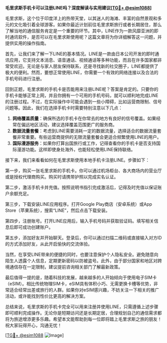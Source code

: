 **毛里求斯手机卡可以注册LINE吗？深度解读与实用建议[[TG💪+ @esim1088](https://t.me/s/esim1088)]**

毛里求斯，这个位于印度洋上的热带天堂，以其迷人的海滩、丰富的自然景观和多元的文化吸引着全球游客。如果你最近计划前往毛里求斯旅行或者长期居住，那么了解当地的通信服务肯定是一个重要的环节。其中，LINE作为一款风靡亚洲的即时通讯软件，是否可以在毛里求斯使用呢？这篇文章将为你详细解答这一问题，并提供实用的操作指南。

首先，让我们来了解一下LINE的基本情况。LINE是一款由日本公司开发的即时通讯应用，它支持文本消息、语音通话、视频通话等多种功能，而且在许多国家都非常受欢迎。无论是与家人朋友保持联系，还是寻找新的社交圈子，LINE都提供了极大的便利。然而，要想正常使用LINE，你需要一个有效的网络连接以及合法的手机号码进行注册。

回到正题，毛里求斯的手机卡是否能用来注册LINE呢？答案是肯定的。只要你的手机卡能够正常上网，并且你拥有一个可用的手机号码，就可以顺利地完成LINE的注册过程。不过，在实际操作中可能会遇到一些小障碍，比如运营商限制、信号问题等。因此，我们在选择手机卡时需要特别注意以下几点：

1. **网络覆盖质量**：确保所选的手机卡在你常去的地方有良好的信号覆盖。如果经常在偏远地区活动，建议选择覆盖范围更广的服务商。
2. **数据流量套餐**：考虑到LINE需要消耗一定的数据流量，选择适合的数据流量套餐非常重要。有些运营商提供的无限流量套餐会更适合频繁使用LINE的用户。
3. **国际漫游服务**：如果你打算出国旅行或工作，记得查看你的手机卡是否支持国际漫游功能。这样即使身处海外，也能轻松使用LINE保持联络。

接下来，我们来看看如何在毛里求斯使用本地手机卡注册LINE。步骤如下：

第一步，购买一张毛里求斯的手机卡。你可以通过机场柜台、各大商场内的营业厅或是授权代理商购买。购买时请携带护照以完成实名认证。

第二步，激活手机卡并充值。按照说明书指引完成激活后，记得及时充值以保证账户余额充足。

第三步，下载安装LINE应用程序。打开Google Play商店（安卓系统）或App Store（苹果系统），搜索“LINE”，然后点击下载安装。

第四步，注册账号。打开LINE应用后，输入手机号码并获取验证码。填写相关信息后即可成功创建账户。

第五步，添加好友并开始聊天。登录后，你可以通过扫描二维码或直接输入对方ID的方式添加好友，从此开启愉快的交流体验。

当然，在享受LINE带来的便捷的同时，也要注意保护个人隐私安全。避免随意向陌生人透露个人信息，定期更新密码以防被盗号。此外，由于部分国家和地区对跨境通信存在一定限制，建议提前咨询相关部门了解最新政策。

最后值得一提的是，随着科技的发展，越来越多的人开始倾向于使用电子SIM卡（eSIM）。相比传统物理SIM卡，eSIM具有体积小巧、无需更换卡槽等优势，非常适合经常出差或旅行的人群。如果你对eSIM感兴趣，不妨关注一下相关的推广活动，或许能找到性价比更高的解决方案。

总结来说，毛里求斯的手机卡完全可以用来注册并使用LINE，只需遵循上述步骤即可顺利完成操作。无论你是短期访问还是长期定居，合理规划自己的通信需求都将为旅途增添更多乐趣。希望本文能帮助到每一位即将踏上毛里求斯之旅的朋友！祝大家玩得开心，沟通无忧！

[[TG💪+ @esim1088](https://t.me/s/esim1088) ![Image](https://i.postimg.cc/4NQfJmqS/Snipaste-2025-05-13-00-14-12.png)]